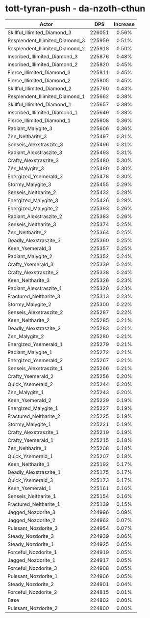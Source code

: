 # tott-tyran-push - da-nzoth-cthun
| Actor | DPS | Increase |
|---|:---:|:---:|
|Skillful_Illimited_Diamond_3|226051|0.56%|
|Resplendent_Illimited_Diamond_3|225959|0.51%|
|Resplendent_Illimited_Diamond_2|225918|0.50%|
|Inscribed_Illimited_Diamond_3|225876|0.48%|
|Inscribed_Illimited_Diamond_2|225820|0.45%|
|Fierce_Illimited_Diamond_3|225811|0.45%|
|Fierce_Illimited_Diamond_2|225805|0.45%|
|Skillful_Illimited_Diamond_2|225760|0.43%|
|Resplendent_Illimited_Diamond_1|225662|0.38%|
|Skillful_Illimited_Diamond_1|225657|0.38%|
|Inscribed_Illimited_Diamond_1|225649|0.38%|
|Fierce_Illimited_Diamond_1|225608|0.36%|
|Radiant_Malygite_3|225606|0.36%|
|Zen_Neltharite_3|225497|0.31%|
|Senseis_Alexstraszite_3|225496|0.31%|
|Radiant_Alexstraszite_3|225493|0.31%|
|Crafty_Alexstraszite_3|225480|0.30%|
|Zen_Malygite_3|225480|0.30%|
|Energized_Ysemerald_3|225478|0.30%|
|Stormy_Malygite_3|225455|0.29%|
|Senseis_Neltharite_2|225432|0.28%|
|Energized_Malygite_3|225426|0.28%|
|Energized_Malygite_2|225393|0.26%|
|Radiant_Alexstraszite_2|225383|0.26%|
|Senseis_Neltharite_3|225374|0.25%|
|Zen_Neltharite_2|225364|0.25%|
|Deadly_Alexstraszite_3|225360|0.25%|
|Keen_Ysemerald_3|225357|0.25%|
|Radiant_Malygite_2|225352|0.24%|
|Crafty_Ysemerald_3|225339|0.24%|
|Crafty_Alexstraszite_2|225338|0.24%|
|Keen_Neltharite_3|225326|0.23%|
|Radiant_Alexstraszite_1|225320|0.23%|
|Fractured_Neltharite_3|225313|0.23%|
|Stormy_Malygite_2|225300|0.22%|
|Senseis_Alexstraszite_2|225287|0.22%|
|Keen_Neltharite_2|225285|0.21%|
|Deadly_Alexstraszite_2|225283|0.21%|
|Zen_Malygite_2|225280|0.21%|
|Energized_Ysemerald_1|225279|0.21%|
|Radiant_Malygite_1|225272|0.21%|
|Energized_Ysemerald_2|225267|0.21%|
|Senseis_Alexstraszite_1|225266|0.21%|
|Crafty_Ysemerald_2|225256|0.20%|
|Quick_Ysemerald_2|225244|0.20%|
|Zen_Malygite_1|225243|0.20%|
|Keen_Ysemerald_2|225229|0.19%|
|Energized_Malygite_1|225227|0.19%|
|Fractured_Neltharite_2|225225|0.19%|
|Stormy_Malygite_1|225221|0.19%|
|Crafty_Alexstraszite_1|225219|0.19%|
|Crafty_Ysemerald_1|225215|0.18%|
|Zen_Neltharite_1|225208|0.18%|
|Quick_Ysemerald_1|225207|0.18%|
|Keen_Neltharite_1|225192|0.17%|
|Deadly_Alexstraszite_1|225175|0.17%|
|Quick_Ysemerald_3|225173|0.17%|
|Keen_Ysemerald_1|225161|0.16%|
|Senseis_Neltharite_1|225154|0.16%|
|Fractured_Neltharite_1|225139|0.15%|
|Jagged_Nozdorite_3|224996|0.09%|
|Jagged_Nozdorite_2|224962|0.07%|
|Puissant_Nozdorite_3|224954|0.07%|
|Steady_Nozdorite_3|224939|0.06%|
|Steady_Nozdorite_1|224925|0.05%|
|Forceful_Nozdorite_1|224919|0.05%|
|Jagged_Nozdorite_1|224917|0.05%|
|Forceful_Nozdorite_3|224908|0.05%|
|Puissant_Nozdorite_1|224906|0.05%|
|Steady_Nozdorite_2|224901|0.04%|
|Forceful_Nozdorite_2|224815|0.01%|
|Base|224802|0.00%|
|Puissant_Nozdorite_2|224800|0.00%|
